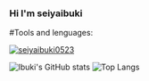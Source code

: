 ### Hi I'm seiyaibuki

#Tools and lenguages:

[![seiyaibuki0523](https://skillicons.dev/icons?i=arduino,c,cpp,html,java,js,nodejs,php,py,raspberrypi,vscode,powershell,linux,idea,docker,discord,github,anaconda,blender,flutter&perline=5)](https://skillicons.dev)

![Ibuki's GitHub stats](https://github-readme-stats.vercel.app/api?username=seiyaibuki0523&show_icons=true&theme=transparent&card_width=10*10)  ![Top Langs](https://github-readme-stats.vercel.app/api/top-langs/?username=seiyaibuki0523&layout=compact&card_width=200*100)


<!--
**seiyaibuki0523/seiyaibuki0523** is a ✨ _special_ ✨ repository because its `README.md` (this file) appears on your GitHub profile.

Here are some ideas to get you started:


- 🔭 I’m currently working on ...
- 🌱 I’m currently learning ...
- 👯 I’m looking to collaborate on ...
- 🤔 I’m looking for help with ...
- 💬 Ask me about ...
- 📫 How to reach me: ...
- 😄 Pronouns: ...
- ⚡ Fun fact: ...
-->
